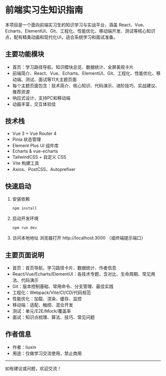 # 前端实习生知识指南

本项目是一个面向前端实习生的知识学习与实战平台，涵盖 React、Vue、Echarts、ElementUI、Git、工程化、性能优化、移动端开发、测试等核心知识点，配有精美动画和现代化UI，适合系统学习和面试准备。

## 主要功能模块
- 首页：学习路径导航、知识模块总览、数据统计、全屏美观卡片
- 前端简介、React、Vue、Echarts、ElementUI、Git、工程化、性能优化、移动端、测试、面试等11大主题页面
- 每个主题页面包含：技术简介、核心知识、代码演示、进阶技巧、实战建议、推荐资源
- 响应式设计，支持PC和移动端
- 动画丰富，交互体验佳

## 技术栈
- Vue 3 + Vue Router 4
- Pinia 状态管理
- Element Plus UI 组件库
- Echarts & vue-echarts
- TailwindCSS + 自定义 CSS
- Vite 构建工具
- Axios、PostCSS、Autoprefixer

## 快速启动
1. 安装依赖
   ```bash
   npm install
   ```
2. 启动开发环境
   ```bash
   npm run dev
   ```
3. 访问本地地址
   浏览器打开 http://localhost:3000 （或终端提示端口）

## 主要页面说明
- 首页：首页导航、学习路径卡片、数据统计、作者信息
- React/Vue/Echarts/ElementUI：各技术专题，含对比、生命周期、常见用法、代码演示
- Git：版本控制基础、常用命令、分支管理、最佳实践
- 工程化：Webpack/Vite/CI/CD/代码规范
- 性能优化：加载、渲染、缓存、监控
- 移动端：适配、触控、混合开发
- 测试：单元/E2E/Mock/覆盖率
- 面试：知识点梳理、算法、技巧、常见问题

## 作者信息
- 作者：liuxin
- 用途：仅做学习交流使用，禁止商用

---
如有建议或问题，欢迎交流！
